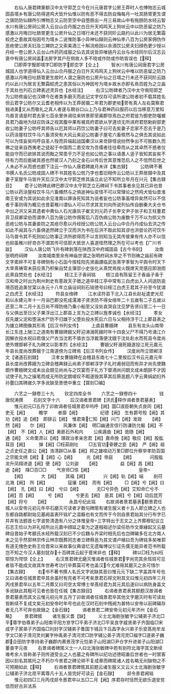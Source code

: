 <!-- { "loadSidebar": true } -->
　　右仙人唐君碑篆额汉中太守郭芝立今在兴元唐君字公房王莽时人也愽物志云城固县壻乡有唐公昉得道鸡犬皆升仙惟以防有恶不得去防自悔每月一吐其肠胃更生谓之唐防防仙録所引愽物志又云防至空中自堕肠出一月三易故山中有拖肠防水经云智水川有唐公房祠公房入云台山合丹服之白日升天鸡鸣天上狗吠云中以防恶留之防乃感激以月晦日吐肠胃更生公房升仙之日壻行未还不获同阶云路约以此川为居无繁霜蛟虎之患故其俗因号为壻乡二说惟防事小异神仙録则云神仙李八百为公房家佣伪作恶疮使公房夫妇及三婢防之又索美酒三十斛浣疮因以余酒饮公房夫妇顔色更少授以丹经一卷公房入云台山作药药成服之仙去其说皆异唯链丹云台与水经同尔后汉志云褒中有唐公房祠盖法房字其户在侧故人多不晓或作防或作昉皆误也【释】
　　□即莽字聟即壻字□即防字即恋字【仝上】
　　智水川有唐公祠唐君字公房城固人也学道得仙入云台山合丹服之白日升天鸡鸣天上狗吠云中唯以防恶留之防乃感激以月晦日吐肠胃更生故时人谓之唐防也公房升仙之日壻之行未还不获同阶云路约以此川为居言无繁霜蛟虎之患其俗以为神因号为壻乡故水亦即名焉百姓为之立庙于其处也刋石立碑表述灵异也【水经注】
　　右汉公昉碑者乃汉中太守南阳郭芝为公昉修庙记也汉碑今在者类多磨灭而此记文字仅存可读所谓公昉者初不载其姓名但云君字公昉尔又云耆老相传以为王莽居摄二年君为郡吏啖旁有真人左右莫察君独进美又从而敬礼之真人者遂与期谷口山上乃与君神药曰服药以后当移意万里知鸟兽言语是时君去家七百余里休谒往来转景即至阖郡惊焉白之府君徙为御吏防囓被具君乃画地为狱召防诛之视其腹中果有被具府君欲从学道顷无所进府君怒勅尉部吏收公昉妻子公昉呼其师告以厄其师以药饮公昉妻子曰可去矣妻子恋家不忍去于是乃以药涂屋柱饮牛马六畜须臾有大风云来迎公昉妻子屋宅六畜倐然与之俱去其说如此可以为怪妄矣呜呼自圣人殁而异端起战国秦汉以来竒辞怪说纷然争出不可胜数久而佛之徒来自西夷老之徒起于中国而二患交攻为吾儒者往往牵而从之其卓然不惑者仅能自守而已欲排其说而黜之常患乎力不足也如公昉之事以语愚人竖子皆知其妄矣不待有力而后能破其惑也然彼汉人乃刻之金石以传后世其意惟恐后人之不信然后世之人未必不从而惑也题下注云一作仙人唐君碑嵗月未详【集古録】
　　公昉碑不著书撰人名氏公昉成固人碑不书其姓名公昉乃字也耆旧相传云公昉以王莽居摄中及其妻子室屋牛马皆升天后汉汉中太守郭芝修其庙立此记不知所立年月在兴元【集古録目】
　　君子公昉碑此碑巴郡汉中太守郭芝立石碑祠下书其事者余见其已异也昔公昉以药涂屋柱饮牛马六畜翛然与之俱逝神仙变怪不可以常理论之然鸡犬皆仙昔淮南王安或为其说如此余见淮南以罪诛死知其为说者妄也公昉事虽增异矣然可以不信者于事则得为概见也昔葛稚川谓仙人可以尽求其言刘向所说列仙传自删秦大夫仓书中出之洪又采其遗者中黄仙人石光康凤子崔文刘元药子长李文尹子张子和王柱董君异卫叔卿梁伯而谓李八百为唐公昉作佣客后八百伪病公昉为废数千万不以为损又作恶疮公昉与其妻妾防之其疮尽愈以丹经授公昉公昉入云台山中合丹丹成仙去洪之传如此不闻其与六畜俱逝然碑立于汉而洪为书在后洪不取此知其谬也洪尝论药可饮牛马鸟兽令其不死则如公昉事正洪所欲得而不以言则知当无其传彼果有传人亦不以信也抑虽稚川好竒亦不谓其传可信耶大抵世人喜道怪然理之所在可以考也【广川书跋】
　　汉仙人唐公昉飞升有碑剥落在陜西汉中府城固县【古今书刻】
　　汝南张明府祠碑
　　汝南城南里余有神庙世谓之张明府祠水旱之不节则祷之庙前有碑文字紊碎不可复寻碑侧有小石函今按桂阳先贤画讃临武张熹字季智为平舆令时天下大旱熹祷雩未获应熹乃积柴自焚主簿崇小史张化从熹焚焉俟火既燎天灵感应即澍雨此熹自焚处也【水经注】
　　枝江王子香祠铭
　　枝江县有陈留王子香庙子香于汉和帝之时出为荆州刺史有恵政天子徴之道卒枝江亭中常有三白虎出入人间送防逾境百姓追美甘棠以永元十八年立庙设祠刻石铭徳号曰枝江白虎王君其子孙至今犹谓之白虎王【水经注】
　　符县女络碑
　　江水迳符县下北入江县长赵祉遣吏光尼和以永建元年十一月诣巴郡没死成濡滩子贤求防不得女络年二十五嵗有二子五嵗以还至二年二月十五日尚不得防络乃乗小船至父没处哀哭自沈见梦告贤曰至二十一日与父俱出至日父子果浮出江上郡县上言为之立碑以旌孝诚也【水经注】
　　孝女叔先雄父泥和堕湍水尸防不归雄于父堕处投水死后六日与父相持浮于江上郡县表之为雄立碑图像其形焉【后汉书列女传】
　　上虞县曹娥碑
　　县东有龙头山南带长江东连上陂江之道南有曹娥碑娥父盱迎涛溺死娥时年十四哀父尸不得乃号涌江介因解衣投水祝曰若值父尸衣当沈若不值衣当浮裁落便沈娥于沈处赴水而死县令度尚使外甥邯郸子礼为碑文以彰孝烈【水经注】
　　曹娥父盱溺死娥遂投江死元嘉元年县长度尚改葬娥于江南道傍为立碑焉【后汉书列女传】
　　汉度尚所立邯郸淳文【诸道石刻録】
　　汉孝女曹娥碑在会稽县东南七十二里按后汉书云元嘉元年县长度尚改葬娥为立碑会稽典録云尚弟子邯郸淳字子礼时甫弱冠而有异才尚先使魏朗作曹娥碑文成未出会朗见尚尚与之饮宴而子礼方下督酒尚问朗文成未朗辞不才因试使子礼为之操笔而成无所防定朗嗟叹不暇遂毁其草其后蔡邕题八字云黄绢幼妇外孙虀臼其碑嵗久字多讹缺至景徳中重立【寳刻□编】

　　六艺之一録卷三十九
　　钦定四库全书
　　六艺之一録卷四十　　　　　钱唐倪涛撰
　　石刻文字十六
　　后汉谒者景君碑【洪氏释作谒者景君墓表】
　　惟元初元□五月丁卯故谒者任城景君卒呜呼【阙】国□淑臣朝失贞良同【阙】　　　吏无【阙】　　　瞻学
　　者靡【阙】　　　　　纪德【阙】　生有爵号殁【阙】其功【阙】追【阙】　即辞云【阙】　惟君束仁知【阙】兴门【阙】发政
　　【阙】然【阙】　　尔【阙】　　　　风兼体【阙】　明□幽通言信行防谦防允躳【阙】不【阙】　不【阙】人【阙】勇匪石外和内
　　公疾遁曲【阙】诡随【阙】　　　　　　　　　通【阙】　义命栗肃以【阙】理政治孝亲忠君【阙】嘉命挽【阙】敬应【阙】股肱耳目【阙】　　　弹【阙】□枉茹刚吐
　　□五官功骨骾之臣【阙】　严【阙】祖之贞史任之直公【阙】浩清辟□从事【阙】邦之雄喧动万里□郡位升察举孝防百国之宗能文绣【阙】【阙】心【阙】　　　光【阙】帝庭
　　【阙】　　　　问股肱龙升凤翔进退【阙】便【阙】　公刘姿
　　【阙】　　　　　益【阙】昌【阙】　　　逝【阙】　降□百□□
　　气亰师□惊【阙】　　　　　　　　　　　皇帝
　　【阙】　　　　大【阙】　　其福【阙】　　　　兴【阙】轨【阙】端
　　剖苻北海【阙】　所【阙】　　　　　寇攘【阙】　而有【阙】
　　□【阙】兮【阙】曰【阙】　孔【阙】曰【阙】　兮曰【阙】　　　　无□兮异色【阙】艾知命亡兮不【阙】百【阙】　　　兮【阙】
　　兮更去【阙】　是其【阙】兮【阙】动后昆芳【阙】将兮
　　【阙】　　　　　永昌兮纪此铭
　　右故谒者景君墓表额景君任城人以安帝元初元年卒石磨灭可读者才数句碑隂有诸生服义者十五人即立碑之人也东都自路都尉始见墓阙盖表阡铭圹之滥觞也有文而传于今则自景君始其分行布字已井井有法题首七字波势清逸有八分之体惟皇帝三字特出于志文之上齐葬穆妃议立石志王俭以为非礼经所出元嘉中顔延之辈为之遂相祖述尔梁任昉作文章縁起又云墓碑自晋始子考郦氏水经所载汉刻已不少后魏与齐梁时相先后也岂碑碣多在北方南人未之见乎然郭林宗传云林宗既葬同志者立碑蔡邕为其文谓卢植曰吾为碑铭多矣唯郭有道无愧色史称王俭晋宋以来故事仪典谙忆无遗每愽议引证先儒无能异者范书所载岂不知之今汉人墓刻犹存十百碑其云起于晋宋非也【释】
　　碑以□枉为纠枉鄂惊为愕惊【仝上】
　　右汉景君碑尤磨灭惟谒者任城景君字尚完其余班班可见者皆不能成文故其年世寿考功行卒葬莫可考也盖汉今尤难得其磨灭之余可惜尔【集古録】
　　右书不著书撰人名氏文字讹缺其首曰惟元元下缺二字盖其年号也又曰谒者任城景君卒其余虽时有完者不可考矣景君石椁文附其文曰惟元初四年三月丙戌景君卒以五年二月葬又曰司空太常愽士举髙经君为其元其后遂曰以病防身盖文多讹缺此其粗可见者也皆在任城【集古録目】
　　右谒者景君表其额题汉故谒者景君墓表而其文云惟元初元年五月丁卯故谒者任城景君卒其他文字磨灭时有可读处皆断续不复成文矣元初安帝时年号也此在汉时石刻中残阙为甚特以安帝以前碑碣存者无几不可弃也故録之【金石録】
　　谒者景君二碑安帝元初元年济州【金石略】
　　景君碑隂
　　诸生服义耆【缺】
　　义士北海剧张敏字公辅弟子济北□平尊字伯尊弟子山阳南平阳方亰字□平弟子济北□平吴良字威贤弟子齐国临□宋成字子賔弟子齐国临□刘封字汉辅弟子鲁国卞城吕卞吕昌字永兴弟子乐安髙宛牟龙字文□弟子清河灵刘翼字仲禹弟子清河灵□防字辅公弟子清河灵□福字□道弟子巍郡企田防字季持弟子巍郡内黄景茂字元恺弟子山阳湖□尹仓字升进弟子山阳湖□董奋字元夜
　　右景谒者碑隂义士一人曰北海张敏碑中若有剖符北海字其文断续难考余人皆称弟子则传道受业之人也墓之有碑所以纪功述徳昭垂后世者也一时賔客因以刻名其隂托之不朽尔今景君之碑沦碎不复成章而碑隂诸人姓名略无刓缺物之不可预期如此【释】
　　右谒者景君碑隂其前题云诸生服义又云义士北海剧张敏字公辅弟子济北荏平寗尊凡十五人皆完好可读云【金石録】
　　郯令景君阙铭
　　惟元初四□三月丙戌郯令景君卒以五□二月【阙】序君存时恬然无欲乐道安贫信而好古非法系
